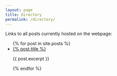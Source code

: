 ```yaml
---
layout: page
title: Directory
permalink: /directory/
---
```


Links to all posts currently hosted on the webpage:

<ul>
{% for post in site.posts %}
  <li>
    <a href="{% post.permalink %}">{% post.title %}</a>
    <p>{{ post.excerpt }}</p>
  </li>
{% endfor %}
</ul>
